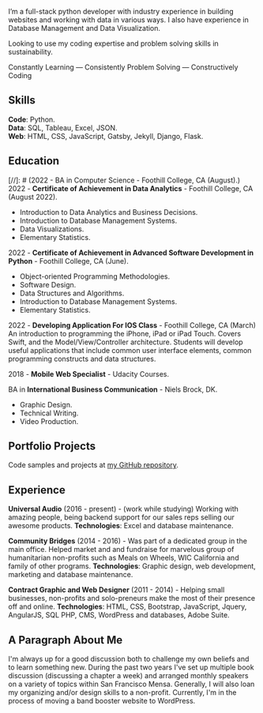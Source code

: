 I’m a full-stack python developer with industry experience in building websites and working with data in various ways. I also have experience in Database Management and Data Visualization.

Looking to use my coding expertise and problem solving skills in sustainability.

Constantly Learning — Consistently Problem Solving — Constructively Coding

## Skills
**Code**: Python.  
**Data**: SQL, Tableau, Excel, JSON.  
**Web**: HTML, CSS, JavaScript, Gatsby, Jekyll, Django, Flask. 

## Education
[//]: # (2022 - BA in Computer Science - Foothill College, CA (August).)  
2022 - **Certificate of Achievement in Data Analytics** - Foothill College, CA (August 2022).
- Introduction to Data Analytics and Business Decisions.
- Introduction to Database Management Systems.
- Data Visualizations.
- Elementary Statistics.

2022 - **Certificate of Achievement in Advanced Software Development in Python** - Foothill College, CA (June). 
- Object-oriented Programming Methodologies.
- Software Design.
- Data Structures and Algorithms.
- Introduction to Database Management Systems.
- Elementary Statistics.

2022 - **Developing Application For IOS Class** - Foothill College, CA (March)
An introduction to programming the iPhone, iPad or iPad Touch. Covers Swift, and the Model/View/Controller architecture. Students will develop useful applications that include common user interface elements, common programming constructs and data structures.

2018 - **Mobile Web Specialist** - Udacity Courses. 

BA in **International Business Communication** - Niels Brock, DK.  
- Graphic Design.
- Technical Writing.
- Video Production. 

## Portfolio Projects
Code samples and projects at [my GitHub repository](https://github.com/peayah).

## Experience

**Universal Audio** 
(2016 - present) - 
(work while studying)
Working with amazing people, being backend support for our sales reps selling our awesome products. 
**Technologies**: Excel and database maintenance. 

**Community Bridges** 
(2014 - 2016) - 
Was part of a dedicated group in the main office. Helped market and and fundraise for marvelous group of humanitarian non-profits such as Meals on  Wheels, WIC California and family of other programs.
**Technologies**: Graphic design, web development, marketing and database maintenance.

**Contract Graphic and Web Designer** 
(2011 - 2014) - 
Helping small businesses, non-profits and solo-preneurs make the most of their presence off and online. 
**Technologies**: HTML, CSS, Bootstrap, JavaScript, Jquery, AngularJS, SQL PHP, CMS, WordPress and databases, Adobe Suite.

## A Paragraph About Me
I'm always up for a good discussion both to challenge my own beliefs and to learn something new. During the past two years I've set up multiple book discussion (discussing a chapter a week) and arranged monthly speakers on a variety of topics within San Francisco Mensa. Generally, I will also loan my organizing and/or design skills to a non-profit. Currently, I'm in the process of moving a band booster website to WordPress.
